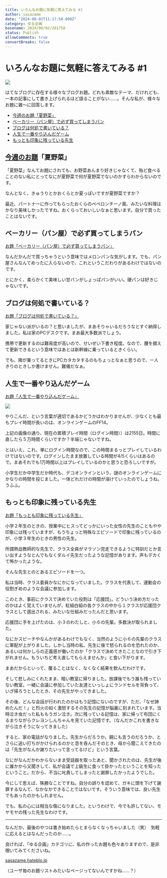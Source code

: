 ```yaml
---
title: いろんなお題に気軽に答えてみる #1
author: sasazame
date: "2024-08-02T11:17:58.000Z"
category: ゆる企画
basename: 2024/08/02/201758
status: Publish
allowComments: true
convertBreaks: false
---
```

# いろんなお題に気軽に答えてみる #1

![](https://cdn-ak.f.st-hatena.com/images/fotolife/s/sasazame/20240628/20240628172249.png)

はてなブログに存在する様々なブログお題。どれも素敵なテーマ、だけれども、一本の記事にして書き上げられるほど語ることがない……。そんな私が、様々なお題に雑～に回答します。

<!-- Extended Body -->

-   [今週のお題「夏野菜」](#今週のお題夏野菜)
-   [ベーカリー（パン屋）で必ず買ってしまうパン](#ベーカリーパン屋で必ず買ってしまうパン)
-   [ブログは何処で書いている？](#ブログは何処で書いている)
-   [人生で一番やり込んだゲーム](#人生で一番やり込んだゲーム)
-   [もっとも印象に残っている先生](#もっとも印象に残っている先生)

## [今週のお題](https://blog.hatena.ne.jp/-/campaign/odai)「夏野菜」

「夏野菜」なんてお題にされても、お野菜あんまり好きじゃなくて、殆ど食べることのない私にとってなにが夏野菜で何が夏野菜でないのかすらわからないのです。

なんとなく、きゅうりとかおくらとか夏っぽいですが夏野菜ですか？

最近、パートナーに作ってもらったおくらのペペロンチーノ風、みたいな料理はかなり美味しかったですね。おくらっておいしいなぁと思います。自分で買ったことはないです。

## ベーカリー（パン屋）で必ず買ってしまうパン

[お題「ベーカリー（パン屋）で必ず買ってしまうパン」](https://blog.hatena.ne.jp/-/odai/820878482968691474)

なんだかんだで買っちゃうという意味ではメロンパンな気がします。でも、パン屋さんなんてめったに入らないので、これというこだわりがあるわけではないのです。

とにかく、柔らかくて美味しい甘パンがしょっぱパンがいい。硬パンは好きじゃないです。

## ブログは何処で書いている？

[お題「ブログは何処で書いている？」](https://blog.hatena.ne.jp/-/odai/6801883189091072956)

家じゃない派がいるの？と思いましたが、まあそりゃいるだろうなとすぐ納得しました。私は家のPCデスクです。まあ最大多数派でしょう。

携帯で更新するのは難易度が高いので、せいぜい下書き程度。なので、腰を据えて更新できるという意味ではあとは新幹線に乗っているときくらい。

でも、隣が乗ってるときにPCカタカタするのもちょっとなぁと思うので、一人きりのときしか書けません。難儀だなぁ。

## 人生で一番やり込んだゲーム

[お題「人生で一番やり込んだゲーム」](https://blog.hatena.ne.jp/-/odai/820878482950290102)

![](https://cdn-ak.f.st-hatena.com/images/fotolife/s/sasazame/20240802/20240802190847.png)

やりこんだ、という言葉が適切であるかどうかはわかりませんが、少なくとも最もプレイ時間が長いのは、オンラインゲームのFF14。

上記の画像の通り、現在の累積プレイ時間（ログイン時間））は2155日。時間に直したら５万時間くらいですか？半端じゃないですね。

とはいえ、これ、単にログイン時間なので、この時間まるっとプレイしているわけではないのです。ログインしたまま放置している時間が4/5くらいはあるので。まあそれでも1万時間以上はプレイしているのかと思うと恐ろしいですが。

小学生だか中学生だか時代も、デコオンラインという、謎のオンラインゲームにかなりの時間を投じました。一体どれだけの時間が溶けていったのでしょうね。うふふ。

## もっとも印象に残っている先生

[お題「もっとも印象に残っている先生」](https://blog.hatena.ne.jp/-/odai/4207112889939299480)

小学２年生のときの、授業中にヒスってどっかにいった女性の先生のこともやや印象には残っていますが、もうちょっと特殊なエピソードで印象に残っているのが、小学３年生のときの男性の先生。

所謂熱血教師的な先生で、クラス全員がマラソン完走できるように特訓だとか言い出すようなとんでもなくダルイ先生だったような記憶があります。声もデカくて怖かったような。

そんな先生とのとあるエピソードを一つ。

私は当時、クラス委員かなにかになっていました。クラスを代表して、運動会の役割ぎめのような会議に参加します。

このとき、事前にクラスで決めていた役割は「応援団」。どういう決め方だったのかはよく覚えていませんが、紅組白組の各クラスの中から１クラスが応援団クラスとして選出される、みたいな仕組みだったんだと思います。

応援団に手を上げたのは、小３のわたしと、小６の先輩。多数決が取られました。

なにかスピーチやなんかがあるわけでもなく、当然のように小６の先輩のクラスに軍配が上がりました。しかし当時の私、先生に後で怒られるのを恐れたのか、あるいは何かしらの正義感が働いたのか「クラスで決めてきたことなので引き下がれません。もういちど考え直してもらえませんか」と食い下がります。

まあだからといって、覆ることはなく、なくなく結果を飲んだわけです。

そして悲しみにくれたまま、暗い教室に帰りました。放課後でもう誰も残っていない教室。一緒に会議に参加していた友達といっしょにランドセルを背負って、いざ帰ろうとしたとき、その先生がやってきました。

その後、どんな会話が行われたのかはもう記憶にないのですが、ただ、「なぜ諦めたんだ！」と烈火の如く激怒するその先生の記憶が脳裏に刻まれています。当時泣き虫だった私ももうガン泣き。次に残っている記憶は、家に帰って布団にくるまりながらクレヨンしんちゃんを見ていた記憶です。（なんだかこれを書きながら泣きそうになってきました）

すると、家の電話がなりました。先生からだろうか。親にも言うのだろうか、とさらに追い打ちがかけられるのかと息を呑んだそのとき、母から聞こえてきたのは「先生がなんか謝りたいって言ってるけど」という言葉。

なにがなんだかわからないまま受話器を取ったあと、聞かされたのは、先生が後に誰かから又聞きして、私が会議で上級生に食って掛かったということを知ったということ。だから、不当に叱責してしまったと謝罪したかったようでした。

今にして思えば、殊勝なことですね。自分の誤りを認めて、ガキに頭を下げて謝罪するなんて、なかなかできることではないです。そういう意味では、良い先生でもあったのかもしれません。

でも、私の心には相当な傷になりました。というわけで、今でも許してない、モヤモヤの残った先生なわけです。

* * *

なんだか、最後のやつは書き始めたらとまらなくなっちゃいました（笑）　気軽に応えるとはなんだったのか……。

良ければ、「ゆる企画」カテゴリに、私の作ったお題も色々ありますので、是非覗いてみてくださいね。

[sasazame.hateblo.jp](https://sasazame.hateblo.jp/archive/category/%E3%82%86%E3%82%8B%E4%BC%81%E7%94%BB)

（ユーザ毎のお題リストみたいなページってないんですかね……？）